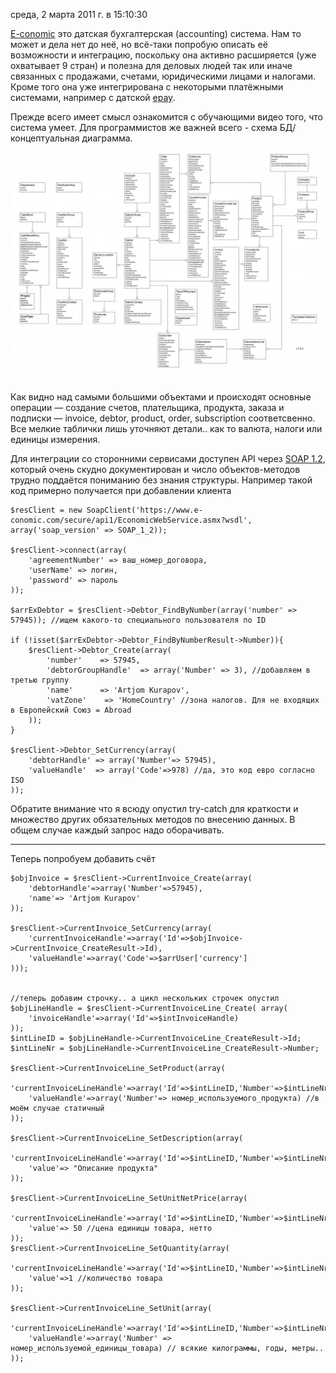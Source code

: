 среда, 2 марта 2011 г. в 15:10:30

[E-conomic](http://www.e-conomic.com/) это датская бухгалтерская (accounting) система. Нам то может и дела нет до неё, но всё-таки попробую описать её возможности и интеграцию, поскольку она активно расширяется (уже охватывает 9 стран) и полезна для деловых людей так или иначе связанных с продажами, счетами, юридическими лицами и налогами. Кроме того она уже интегрирована с некоторыми платёжными системами, например с датской [epay](http://epay.dk/).

Прежде всего имеет смысл ознакомится с обучающими видео того, что система умеет. Для программистов же важней всего - схема БД/концептуальная диаграмма.

![](img/Pasted%20image%2020241020020714.png)

Как видно над самыми большими объектами и происходят основные операции — создание счетов, плательщика, продукта, заказа и подписки — invoice, debtor, product, order, subscription соответсвенно. Все мелкие таблички лишь уточняют детали.. как то валюта, налоги или единицы измерения.

Для интеграции со сторонними сервисами доступен API через [SOAP 1.2](https://www.e-conomic.com/secure/api1/EconomicWebService.asmx), который очень скудно документирован и число объектов-методов трудно поддаётся пониманию без знания структуры. Например такой код примерно получается при добавлении клиента

```
$resClient = new SoapClient('https://www.e-conomic.com/secure/api1/EconomicWebService.asmx?wsdl', array('soap_version' => SOAP_1_2));

$resClient->connect(array(  
    'agreementNumber' => ваш_номер_договора,  
    'userName' => логин,  
    'password' => пароль 
));

$arrExDebtor = $resClient->Debtor_FindByNumber(array('number' => 57945)); //ищем какого-то специального пользователя по ID

if (!isset($arrExDebtor->Debtor_FindByNumberResult->Number)){
    $resClient->Debtor_Create(array(
        'number'    => 57945,
        'debtorGroupHandle'  => array('Number' => 3), //добавляем в третью группу
        'name'      => 'Artjom Kurapov',
        'vatZone'    => 'HomeCountry' //зона налогов. Для не входящих в Европейский Союз = Abroad
    ));
}

$resClient->Debtor_SetCurrency(array(
    'debtorHandle' => array('Number'=> 57945),
    'valueHandle'  => array('Code'=>978) //да, это код евро согласно ISO
));
```

Обратите внимание что я всюду опустил try-catch для краткости и множество других обязательных методов по внесению данных. В общем случае каждый запрос надо оборачивать.

---

Теперь попробуем добавить счёт

```
$objInvoice = $resClient->CurrentInvoice_Create(array(
    'debtorHandle'=>array('Number'=>57945),
    'name'=> 'Artjom Kurapov'
));

$resClient->CurrentInvoice_SetCurrency(array(
    'currentInvoiceHandle'=>array('Id'=>$objInvoice->CurrentInvoice_CreateResult->Id),
    'valueHandle'=>array('Code'=>$arrUser['currency']
)));


//теперь добавим строчку.. а цикл нескольких строчек опустил
$objLineHandle = $resClient->CurrentInvoiceLine_Create( array(
    'invoiceHandle'=>array('Id'=>$intInvoiceHandle)
));
$intLineID = $objLineHandle->CurrentInvoiceLine_CreateResult->Id;
$intLineNr = $objLineHandle->CurrentInvoiceLine_CreateResult->Number;

$resClient->CurrentInvoiceLine_SetProduct(array(
    'currentInvoiceLineHandle'=>array('Id'=>$intLineID,'Number'=>$intLineNr),
    'valueHandle'=>array('Number'=> номер_используемого_продукта) //в моём случае статичный
));

$resClient->CurrentInvoiceLine_SetDescription(array(
    'currentInvoiceLineHandle'=>array('Id'=>$intLineID,'Number'=>$intLineNr),
    'value'=> "Описание продукта"
));

$resClient->CurrentInvoiceLine_SetUnitNetPrice(array(
    'currentInvoiceLineHandle'=>array('Id'=>$intLineID,'Number'=>$intLineNr),
    'value'=> 50 //цена единицы товара, нетто
));
$resClient->CurrentInvoiceLine_SetQuantity(array(
    'currentInvoiceLineHandle'=>array('Id'=>$intLineID,'Number'=>$intLineNr),
    'value'=>1 //количество товара
));

$resClient->CurrentInvoiceLine_SetUnit(array(
    'currentInvoiceLineHandle'=>array('Id'=>$intLineID,'Number'=>$intLineNr),
    'valueHandle'=>array('Number' => номер_используемой_единицы_товара) // всякие килограммы, годы, метры..
));
```